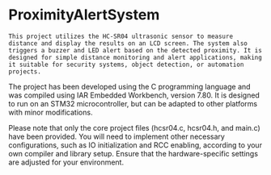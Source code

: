 # ProximityAlertSystem

	This project utilizes the HC-SR04 ultrasonic sensor to measure distance and display the results on an LCD screen. The system also triggers a buzzer and LED alert based on the detected proximity. It is designed for simple distance monitoring and alert applications, making it suitable for security systems, object detection, or automation projects.

The project has been developed using the C programming language and was compiled using IAR Embedded Workbench, version 7.80. It is designed to run on an STM32 microcontroller, but can be adapted to other platforms with minor modifications.

Please note that only the core project files (hcsr04.c, hcsr04.h, and main.c) have been provided. You will need to implement other necessary configurations, such as IO initialization and RCC enabling, according to your own compiler and library setup. Ensure that the hardware-specific settings are adjusted for your environment.

